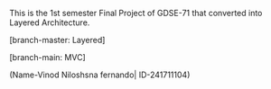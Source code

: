 This is the 1st semester Final Project of GDSE-71 that converted into Layered Architecture.

[branch-master: Layered]

[branch-main: MVC]

(Name-Vinod Niloshsna fernando|
 ID-241711104)
